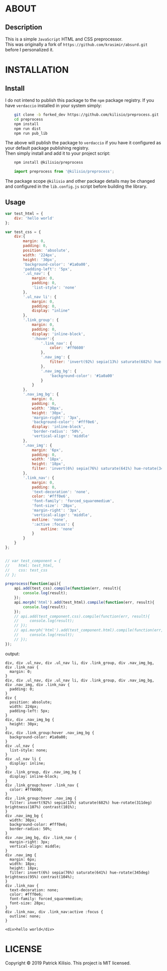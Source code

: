 # ABOUT

<!-- ## Homepage -->


## Description
This is a simple `JavaScript` HTML and CSS preprocessor.  
This was originally a fork of `https://github.com/krasimir/absurd.git` before I personalized it.


<!-- ## Features -->


<!-- ## Core Dependancies -->


<!-- ## Inspirations -->


<!-- ## Screen Shots -->


# INSTALLATION


<!-- ## Prerequisites -->


## Install
I do not intend to publish this package to the `npm` package registry. If you have `verdaccio` installed in your system simply:

```bash
    git clone -b forked_dev https://github.com/kilisio/preprocess.git
    cd preprocess
    npm install
    npm run dist
    npm run pub_lib
```

The above will publish the package to `verdaccio` if you have it configured as your default package publishing registry.  
Then simply install and add it to your project script:

```bash
    npm install @kilisio/preprocess
```

```javascript
    import preprocess from '@kilisio/preprocess';
```

The package scope `@kilisio` and other package details may be changed and configured in the `lib.config.js` script before building the library.


## Usage

```javascript
var test_html = {
    div: 'hello world'
};

var test_css = {
    div:{
        margin: 0,
        padding: 0,
        position: 'absolute',
        width: '224px',
        height: '30px',
		'background-color': '#1a0a00',
		'padding-left': '5px',
        '.ul_nav': {
			margin: 0,
			padding: 0,
			'list-style': 'none'
		},
        '.ul_nav li': {
			margin: 0,
			padding: 0,
			display: "inline"
		},
        '.link_group': {
            margin: 0,
            padding: 0,
            display: 'inline-block',
			':hover':{
                '.link_nav': {
                    color: '#ff6600'
                },
                '.nav_img': {
                    filter: 'invert(92%) sepia(13%) saturate(682%) hue-rotate(311deg) brightness(107%) contrast(101%)'
                },
                '.nav_img_bg': {
                    'background-color': '#1a0a00'
                }
			}
        },
        '.nav_img_bg': {
			margin: 0,
			padding: 0,
			width: '30px',
			height: '30px',
			'margin-right': '3px',
			'background-color': '#fff0e6',
			display: 'inline-block',
			'border-radius': '50%',
			'vertical-align': 'middle'
		},
        '.nav_img': {
			margin: '6px',
			padding: 0,
			width: '18px',
			height: '18px',
            filter: 'invert(6%) sepia(76%) saturate(641%) hue-rotate(345deg) brightness(95%) contrast(104%)'
		},
        '.link_nav': {
			margin: 0,
			padding: 0,
			'text-decoration': 'none',
			color: '#fff0e6',
			'font-family': 'forced_squaremedium',
			'font-size': '28px',
			'margin-right': '3px',
			'vertical-align': 'middle',
            outline: 'none',
            ':active :focus': {
                outline: 'none'
            }
		}
    }
};


// var test_component = {
//    html: test_html,
//    css: test_css
// };

preprocess(function(api){
    api.add(test_css).compile(function(err, result){
        console.log(result);
    });
    api.morph('html').add(test_html).compile(function(err, result){
        console.log(result);
    });
    // api.add(test_component.css).compile(function(err, result){
    //     console.log(result);
    // });
    // api.morph('html').add(test_component.html).compile(function(err, result){
    //     console.log(result);
    // });
});

```
output:  
```
div, div .ul_nav, div .ul_nav li, div .link_group, div .nav_img_bg, div .link_nav {
  margin: 0;
}
div, div .ul_nav, div .ul_nav li, div .link_group, div .nav_img_bg, div .nav_img, div .link_nav {
  padding: 0;
}
div {
  position: absolute;
  width: 224px;
  padding-left: 5px;
}
div, div .nav_img_bg {
  height: 30px;
}
div, div .link_group:hover .nav_img_bg {
  background-color: #1a0a00;
}
div .ul_nav {
  list-style: none;
}
div .ul_nav li {
  display: inline;
}
div .link_group, div .nav_img_bg {
  display: inline-block;
}
div .link_group:hover .link_nav {
  color: #ff6600;
}
div .link_group:hover .nav_img {
  filter: invert(92%) sepia(13%) saturate(682%) hue-rotate(311deg) brightness(107%) contrast(101%);
}
div .nav_img_bg {
  width: 30px;
  background-color: #fff0e6;
  border-radius: 50%;
}
div .nav_img_bg, div .link_nav {
  margin-right: 3px;
  vertical-align: middle;
}
div .nav_img {
  margin: 6px;
  width: 18px;
  height: 18px;
  filter: invert(6%) sepia(76%) saturate(641%) hue-rotate(345deg) brightness(95%) contrast(104%);
}
div .link_nav {
  text-decoration: none;
  color: #fff0e6;
  font-family: forced_squaremedium;
  font-size: 28px;
}
div .link_nav, div .link_nav:active :focus {
  outline: none;
}

<div>hello world</div>
```

<!-- # DOCUMENTATION -->


<!-- # CONTRIBUTION -->


<!-- ## Features, Issues and Fixes -->


<!-- ## Author -->


<!-- ## Contributors -->


<!-- ## Backers -->


<!-- ## Sponsors -->


<!-- # ATTRIBUTION -->


<!-- # SUPPORT -->


# LICENSE
Copyright © 2019 Patrick Kilisio.
This project is MIT licensed.

